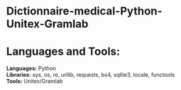 # Dictionnaire-medical-Python-Unitex-Gramlab


# Languages and Tools:
__Languages:__ Python <br>
__Libraries:__ sys, os, re, urllib, requests, bs4, sqlite3, locale, functools <br>
__Tools:__ Unitex/Gramlab <br>
  
